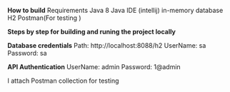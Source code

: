 ****How to build****
Requirements
Java 8
Java IDE (intellij)
in-memory database H2 
Postman(For testing )


**Steps by step for building and runing the project locally**

****Database credentials****
Path: http://localhost:8088/h2
UserName: sa
Password: sa

**API Authentication** 
UserName: admin
Password: 1@admin

I attach Postman collection for testing 










